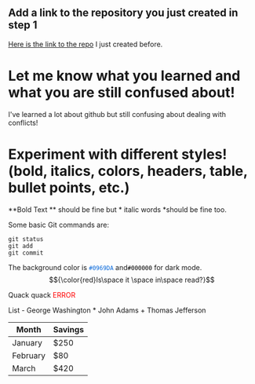 ## Add a link to the repository you just created in step 1
[Here is the link to the repo](zc19e_MyFirstRepo) I just created before.

# Let me know what you learned and what you are still confused about!
I've learned a lot about github but still confusing about dealing with conflicts!

# Experiment with different styles! (bold, italics, colors, headers, table, bullet points, etc.)

**Bold Text ** should be fine but * italic words *should be fine too.

Some basic Git commands are:
```
git status
git add
git commit
```
The background color is <code style="color:#0969DA">#0969DA</code> and<code style="color:#000000">#000000</code> for dark mode.
$${\color{red}Is\space it \space in\space read?}$$
<p>
Quack quack
<text style="color: red">ERROR</text>
</p>
 List
- George Washington
* John Adams
+ Thomas Jefferson

| Month    | Savings |
| -------- | ------- |
| January  | $250    |
| February | $80     |
| March    | $420    |

